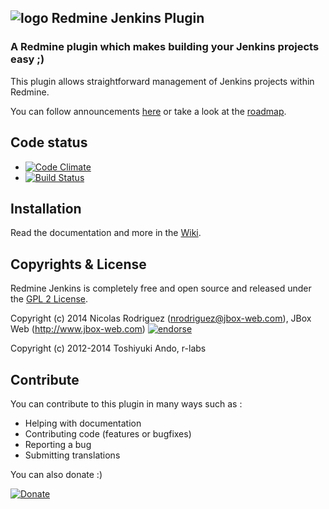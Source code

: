 ## ![logo](https://raw.github.com/jbox-web/redmine_jenkins/gh-pages/images/jenkins_logo.png) Redmine Jenkins Plugin

### A Redmine plugin which makes building your Jenkins projects easy ;)

This plugin allows straightforward management of Jenkins projects within Redmine.

You can follow announcements [here](https://github.com/jbox-web/redmine_jenkins/wiki/Announcements) or take a look at the [roadmap](https://github.com/jbox-web/redmine_jenkins/wiki/Roadmap).

## Code status

* [![Code Climate](https://codeclimate.com/github/jbox-web/redmine_jenkins.png)](https://codeclimate.com/github/jbox-web/redmine_jenkins)
* [![Build Status](https://travis-ci.org/jbox-web/redmine_git_hosting.svg?branch=devel)](https://travis-ci.org/jbox-web/redmine_git_hosting)

## Installation

Read the documentation and more in the [Wiki](https://github.com/jbox-web/redmine_jenkins/wiki).

## Copyrights & License
Redmine Jenkins is completely free and open source and released under the [GPL 2 License](https://github.com/jbox-web/redmine_jenkins/blob/devel/LICENSE).

Copyright (c) 2014 Nicolas Rodriguez (nrodriguez@jbox-web.com), JBox Web (http://www.jbox-web.com) [![endorse](https://api.coderwall.com/n-rodriguez/endorsecount.png)](https://coderwall.com/n-rodriguez)

Copyright (c) 2012-2014 Toshiyuki Ando, r-labs

## Contribute

You can contribute to this plugin in many ways such as :
* Helping with documentation
* Contributing code (features or bugfixes)
* Reporting a bug
* Submitting translations

You can also donate :)

[![Donate](https://www.paypalobjects.com/en_US/i/btn/btn_donate_LG.gif)](https://www.paypal.com/cgi-bin/webscr?cmd=_s-xclick&hosted_button_id=FBT7E7DAVVEEU)
